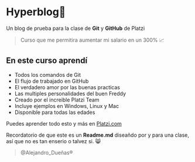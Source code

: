 # Hyperblog🖤
Un blog de prueba para la clase de **Git** y **GitHub** de Platzi

>Curso que me permitira aumentar mi salario en un 300% 📈

## En este curso aprendí

* Todos los comandos de Git 
* El flujo de trabajado en GitHub
* El verdadero amor por las buenas practicas
* Las multiples personalidades del buen Freddy
* Creado por el increible Platzi Team
* Incluye ejemplos en Windows, Linux y Mac
* Disponible para todas las edades

Puedes aprender todo esto y más en [Platzi.com](http://https://platzi.com/clases/ "Platzi.com")

Recordatorio de que este es un **Readme.md** diseañdo por y para una clase, así que no es tan enserio o talvez si.  😸

>@Alejandro_Dueñas&reg;
